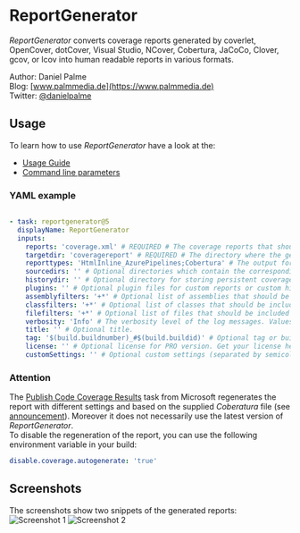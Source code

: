 # ReportGenerator
*ReportGenerator* converts coverage reports generated by coverlet, OpenCover, dotCover, Visual Studio, NCover, Cobertura, JaCoCo, Clover, gcov, or lcov into human readable reports in various formats.

Author: Daniel Palme  
Blog: [www.palmmedia.de](https://www.palmmedia.de)  
Twitter: [@danielpalme](https://twitter.com/danielpalme)  

## Usage
To learn how to use *ReportGenerator* have a look at the:
* [Usage Guide](https://reportgenerator.io/usage)
* [Command line parameters](https://github.com/danielpalme/ReportGenerator/#usage--command-line-parameters)

### YAML example
```yaml

- task: reportgenerator@5
  displayName: ReportGenerator
  inputs:
    reports: 'coverage.xml' # REQUIRED # The coverage reports that should be parsed (separated by semicolon). Globbing is supported.
    targetdir: 'coveragereport' # REQUIRED # The directory where the generated report should be saved.
    reporttypes: 'HtmlInline_AzurePipelines;Cobertura' # The output formats and scope (separated by semicolon) Values: Badges, Clover, Cobertura, OpenCover, CsvSummary, Html, Html_Dark, Html_Light, Html_BlueRed, HtmlChart, HtmlInline, HtmlInline_AzurePipelines, HtmlInline_AzurePipelines_Dark, HtmlInline_AzurePipelines_Light, HtmlSummary, JsonSummary, Latex, LatexSummary, lcov, MarkdownSummary, MarkdownSummaryGithub, MarkdownDeltaSummary, MHtml, PngChart, SonarQube, TeamCitySummary, TextSummary, TextDeltaSummary, Xml, XmlSummary
    sourcedirs: '' # Optional directories which contain the corresponding source code (separated by semicolon). The source directories are used if coverage report contains classes without path information.
    historydir: '' # Optional directory for storing persistent coverage information. Can be used in future reports to show coverage evolution.
    plugins: '' # Optional plugin files for custom reports or custom history storage (separated by semicolon).
    assemblyfilters: '+*' # Optional list of assemblies that should be included or excluded in the report. Exclusion filters take precedence over inclusion filters. Wildcards are allowed.
    classfilters: '+*' # Optional list of classes that should be included or excluded in the report. Exclusion filters take precedence over inclusion filters. Wildcards are allowed.
    filefilters: '+*' # Optional list of files that should be included or excluded in the report. Exclusion filters take precedence over inclusion filters. Wildcards are allowed.
    verbosity: 'Info' # The verbosity level of the log messages. Values: Verbose, Info, Warning, Error, Off
    title: '' # Optional title.
    tag: '$(build.buildnumber)_#$(build.buildid)' # Optional tag or build version.
    license: '' # Optional license for PRO version. Get your license here: https://reportgenerator.io/pro
    customSettings: '' # Optional custom settings (separated by semicolon). See: https://github.com/danielpalme/ReportGenerator/wiki/Settings.
```

### Attention
The [Publish Code Coverage Results](https://github.com/microsoft/azure-pipelines-tasks/tree/master/Tasks/PublishCodeCoverageResultsV1) task from Microsoft regenerates the report with different settings and based on the supplied _Coberatura_ file (see [announcement](https://docs.microsoft.com/en-us/azure/devops/release-notes/2019/sprint-150-update#cobertura-code-coverage-report-updates)). Moreover it does not necessarily use the latest version of _ReportGenerator_.  
To disable the regeneration of the report, you can use the following environment variable in your build:
```yaml
disable.coverage.autogenerate: 'true'
```

## Screenshots
The screenshots show two snippets of the generated reports:
![Screenshot 1](img/screenshot1.png)
![Screenshot 2](img/screenshot2.png)
